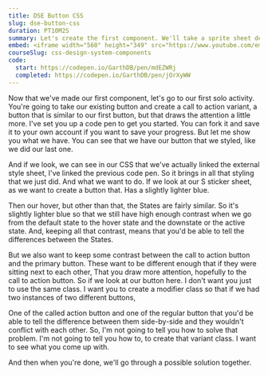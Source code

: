 ```yaml
---
title: DSE Button CSS
slug: dse-button-css
duration: PT10M2S
summary: Let's create the first component. We'll take a sprite sheet design file and create the CSS for the component in CodePen. This will allow us to get started very quickly without having to worry about setting up dev environments. We can even distribute the components and nest them.
embed: <iframe width="560" height="349" src="https://www.youtube.com/embed/Q4F0yIz8wL8" frameborder="0" allow="accelerometer; autoplay; clipboard-write; encrypted-media; gyroscope; picture-in-picture" allowfullscreen></iframe>
courseSlug: css-design-system-components
code:
  start: https://codepen.io/GarthDB/pen/mdEZWRj
  completed: https://codepen.io/GarthDB/pen/jOrXyWW
---
```


Now that we've made our first component, let's go to our first solo activity. You're going to take our existing button and create a call to action variant, a button that is similar to our first button, but that draws the attention a little more. I've set you up a code pen to get you started. You can fork it and save it to your own account if you want to save your progress. But let me show you what we have. You can see that we have our button that we styled, like we did our last one.

And if we look, we can see in our CSS that we've actually linked the external style sheet, I've linked the previous code pen. So it brings in all that styling that we just did. And what we want to do. If we look at our S sticker sheet, as we want to create a button that. Has a slightly lighter blue.

Then our hover, but other than that, the States are fairly similar. So it's slightly lighter blue so that we still have high enough contrast when we go from the default state to the hover state and the downstate or the active state. And, keeping all that contrast, means that you'd be able to tell the differences between the States.

But we also want to keep some contrast between the call to action button and the primary button. These want to be different enough that if they were sitting next to each other, That you draw more attention, hopefully to the call to action button. So if we look at our button here. I don't want you just to use the same class. I want you to create a modifier class so that if we had two instances of two different buttons,

One of the called action button and one of the regular button that you'd be able to tell the difference between them side-by-side and they wouldn't conflict with each other. So, I'm not going to tell you how to solve that problem. I'm not going to tell you how to, to create that variant class. I want to see what you come up with.

And then when you're done, we'll go through a possible solution together.
